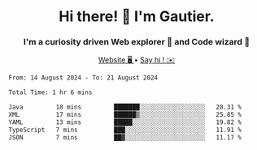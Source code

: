 <h1 align="center">Hi there! 👋 I'm Gautier.</h1>
<h3 align="center">I'm a curiosity driven Web explorer 🚀 and Code wizard 🧙</h3>

<p align="center">
  <a href="https://xisabla.github.io/">Website 🖥️ </a> •
  <a href="mailto:xisabla.dev@gmail.com">Say hi ! ✉️</a>
</p>

<!--START_SECTION:waka-->

```txt
From: 14 August 2024 - To: 21 August 2024

Total Time: 1 hr 6 mins

Java         18 mins         ███████░░░░░░░░░░░░░░░░░░   28.31 %
XML          17 mins         ██████▒░░░░░░░░░░░░░░░░░░   25.85 %
YAML         13 mins         █████░░░░░░░░░░░░░░░░░░░░   19.82 %
TypeScript   7 mins          ███░░░░░░░░░░░░░░░░░░░░░░   11.91 %
JSON         7 mins          ██▓░░░░░░░░░░░░░░░░░░░░░░   11.17 %
```

<!--END_SECTION:waka-->
